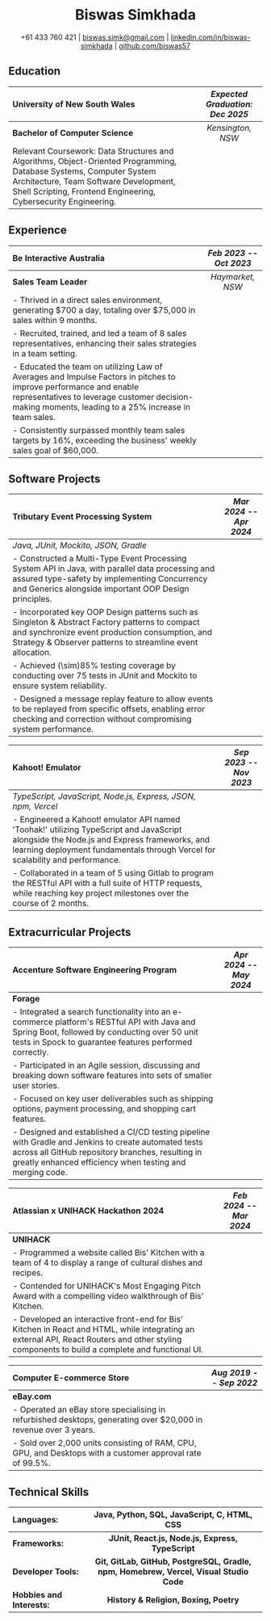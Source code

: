 <div align="center">

# Biswas Simkhada

+61 433 760 421 | [biswas.simk@gmail.com](mailto:biswas.simk@gmail.com) | [linkedin.com/in/biswas-simkhada](https://linkedin.com/in/biswas-simkhada) | [github.com/biswas57](https://github.com/biswas57)

</div>

## Education

| **University of New South Wales** | *Expected Graduation: Dec 2025* |
|:----------------------------------|:-------------------------------:|
| **Bachelor of Computer Science**  | *Kensington, NSW*               |
| Relevant Coursework: Data Structures and Algorithms, Object-Oriented Programming, Database Systems, Computer System Architecture, Team Software Development, Shell Scripting, Frontend Engineering, Cybersecurity Engineering. | |

## Experience

| **Be Interactive Australia** | *Feb 2023 -- Oct 2023* |
|:-----------------------------|:----------------------:|
| **Sales Team Leader**        | *Haymarket, NSW*       |
| - Thrived in a direct sales environment, generating \$700 a day, totaling over \$75,000 in sales within 9 months. | |
| - Recruited, trained, and led a team of 8 sales representatives, enhancing their sales strategies in a team setting. | |
| - Educated the team on utilizing Law of Averages and Impulse Factors in pitches to improve performance and enable representatives to leverage customer decision-making moments, leading to a 25% increase in team sales. | |
| - Consistently surpassed monthly team sales targets by 16%, exceeding the business' weekly sales goal of \$60,000. | |

## Software Projects

| **Tributary Event Processing System** | *Mar 2024 -- Apr 2024* |
|:--------------------------------------|:----------------------:|
| *Java, JUnit, Mockito, JSON, Gradle* | |
| - Constructed a Multi-Type Event Processing System API in Java, with parallel data processing and assured type-safety by implementing Concurrency and Generics alongside important OOP Design principles. | |
| - Incorporated key OOP Design patterns such as Singleton & Abstract Factory patterns to compact and synchronize event production consumption, and Strategy & Observer patterns to streamline event allocation. | |
| - Achieved \(\sim\)85% testing coverage by conducting over 75 tests in JUnit and Mockito to ensure system reliability. | |
| - Designed a message replay feature to allow events to be replayed from specific offsets, enabling error checking and correction without compromising system performance. | |

| **Kahoot! Emulator** | *Sep 2023 -- Nov 2023* |
|:----------------------|:---------------------:|
| *TypeScript, JavaScript, Node.js, Express, JSON, npm, Vercel* | |
| - Engineered a Kahoot! emulator API named 'Toohak!' utilizing TypeScript and JavaScript alongside the Node.js and Express frameworks, and learning deployment fundamentals through Vercel for scalability and performance. | |
| - Collaborated in a team of 5 using Gitlab to program the RESTful API with a full suite of HTTP requests, while reaching key project milestones over the course of 2 months. | |

## Extracurricular Projects

| **Accenture Software Engineering Program** | *Apr 2024 -- May 2024* |
|:------------------------------------------|:----------------------:|
| **Forage** | |
| - Integrated a search functionality into an e-commerce platform's RESTful API with Java and Spring Boot, followed by conducting over 50 unit tests in Spock to guarantee features performed correctly. | |
| - Participated in an Agile session, discussing and breaking down software features into sets of smaller user stories. | |
| - Focused on key user deliverables such as shipping options, payment processing, and shopping cart features. | |
| - Designed and established a CI/CD testing pipeline with Gradle and Jenkins to create automated tests across all GitHub repository branches, resulting in greatly enhanced efficiency when testing and merging code. | |

| **Atlassian x UNIHACK Hackathon 2024** | *Feb 2024 -- Mar 2024* |
|:---------------------------------------|:----------------------:|
| **UNIHACK** | |
| - Programmed a website called Bis' Kitchen with a team of 4 to display a range of cultural dishes and recipes. | |
| - Contended for UNIHACK's Most Engaging Pitch Award with a compelling video walkthrough of Bis’ Kitchen. | |
| - Developed an interactive front-end for Bis' Kitchen in React and HTML, while integrating an external API, React Routers and other styling components to build a complete and functional UI. | |

| **Computer E-commerce Store** | *Aug 2019 -- Sep 2022* |
|:------------------------------|:----------------------:|
| **eBay.com** | |
| - Operated an eBay store specialising in refurbished desktops, generating over \$20,000 in revenue over 3 years. | |
| - Sold over 2,000 units consisting of RAM, CPU, GPU, and Desktops with a customer approval rate of 99.5%. | |

## Technical Skills

| **Languages:** | **Java, Python, SQL, JavaScript, C, HTML, CSS** |
|:---------------|:---------------------------------------------:|
| **Frameworks:** | **JUnit, React.js, Node.js, Express, TypeScript** |
| **Developer Tools:** | **Git, GitLab, GitHub, PostgreSQL, Gradle, npm, Homebrew, Vercel, Visual Studio Code** |
| **Hobbies and Interests:** | **History & Religion, Boxing, Poetry** |
